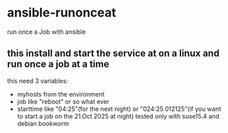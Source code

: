# ansible-runonceat
run once a Job with ansible
## this install and start the service at on a linux and run once a job at a time
this need 3 variables:
- myhosts from the environment 
- job like "reboot" or so what ever
- starttime like "04:25"(for the next night) or "024:25 012125"(if you want to start a job on the 21.Oct 2025 at night)
tested only with suse15.4 and debian bookworm
